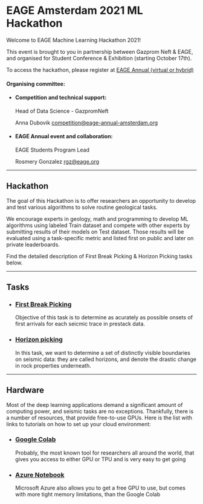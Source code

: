 # EAGE Amsterdam 2021 ML Hackathon

Welcome to EAGE Machine Learning Hackathon 2021!

This event is brought to you in partnership between Gazprom Neft & EAGE, and organised for Student Conference & Exhibition (starting October 17th).

To acсess the hackathon, please register at [EAGE Annual (virtual or hybrid)](https://eage.eventsair.com/eageannual2021/registration)

#### Organising committee:

 - #### Competition and technical support:

	Head of Data Science - GazpromNeft

	Anna Dubovik competition@eage-annual-amsterdam.org

 - #### EAGE Annual event and collaboration:

	EAGE Students Program Lead

	Rosmery Gonzalez rgz@eage.org


-----
## Hackathon

The goal of this Hackathon is to offer researchers an opportunity to develop and test various algorithms to solve routine geological tasks.

We encourage experts in geology, math and programming to develop ML algorithms using labeled Train dataset and compete with other experts by submitting results of their models on Test dataset. Those results will be evaluated using a task-specific metric and listed first on public and later on private leaderboards.

Find the detailed description of First Break Picking & Horizon Picking tasks below.

---

## Tasks
 - ### [First Break Picking](./FBP/)

	Objective of this task is to determine as acurately as possible onsets of first arrivals for each seicmic trace in prestack data.

 - ### [Horizon picking](./HP/)

	In this task, we want to determine a set of distinctly visible boundaries on seismic data: they are called horizons, and denote the drastic change in rock properties underneath.


---

## Hardware

Most of the deep learning applications demand a significant amount of computing power, and seismic tasks are no exceptions. Thankfully, there is a number of resources, that provide free-to-use GPUs. Here is the list with links to tutorials on how to set up your cloud environment:

  - ### [Google Colab](https://colab.research.google.com/?utm_source=scs-index)

	Probably, the most known tool for researchers all around the world, that gives you access to either GPU or TPU and is very easy to get going

  - ### [Azure Notebook](https://azure.microsoft.com/en-us/free/search/)

	Microsoft Azure also allows you to get a free GPU to use, but comes with more tight memory limitations, than the Google Colab
